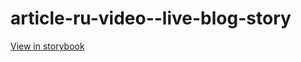 # article-ru-video--live-blog-story

[View in storybook](https://raw.githack.com/Independent-Digital-News-and-Media-Ltd/indy-pwamp-sb/PR-1595-sb/index.html?path=/story/article-ru-video--live-blog-story)